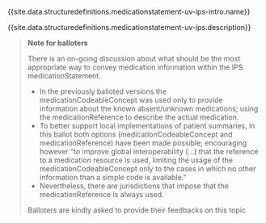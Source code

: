 {{site.data.structuredefinitions.medicationstatement-uv-ips-intro.name}}

{{site.data.structuredefinitions.medicationstatement-uv-ips.description}}

<blockquote class="stu-note">
<p><b>Note for balloters</b></p>
<p>There is an on-going discussion about what should be the most appropriate way to convey medication information within the IPS medicationStatement.</p>
<ul>
<li>In the previously balloted versions the medicationCodeableConcept was used only to provide information about the known absent/unknown medications; using the medicationReference to describe the actual medication.</li>
<li>To better support local implementations of patient summaries, in this ballot both options (medicationCodeableConcept and medicationReference) have been made possible; encouraging however "to improve global interoperability (...) that the reference to a medication resource is used, limiting the usage of the medicationCodeableConcept only to the cases in which no other information than a simple code is available."</li>
<li> Nevertheless, there are jurisdictions that impose that the medicationReference is always used.</li>
</ul>
<p>Balloters are kindly asked to provide their feedbacks on this topic</p>
</blockquote>

